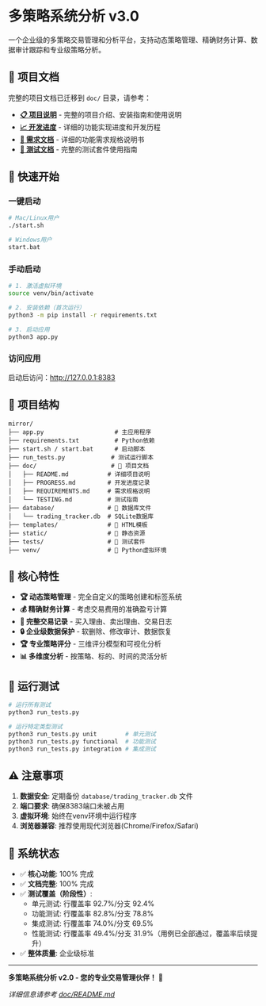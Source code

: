 # 多策略系统分析 v3.0

一个企业级的多策略交易管理和分析平台，支持动态策略管理、精确财务计算、数据审计跟踪和专业级策略分析。

## 📖 项目文档

完整的项目文档已迁移到 `doc/` 目录，请参考：

- **[📋 项目说明](doc/README.md)** - 完整的项目介绍、安装指南和使用说明
- **[📈 开发进度](doc/PROGRESS.md)** - 详细的功能实现进度和开发历程
- **[📝 需求文档](doc/REQUIREMENTS.md)** - 详细的功能需求规格说明书
- **[🧪 测试文档](doc/TESTING.md)** - 完整的测试套件使用指南

## 🚀 快速开始

### 一键启动

```bash
# Mac/Linux用户
./start.sh

# Windows用户
start.bat
```

### 手动启动

```bash
# 1. 激活虚拟环境
source venv/bin/activate

# 2. 安装依赖（首次运行）
python3 -m pip install -r requirements.txt

# 3. 启动应用
python3 app.py
```

### 访问应用

启动后访问：http://127.0.0.1:8383

## 📁 项目结构

```
mirror/
├── app.py                    # 主应用程序
├── requirements.txt          # Python依赖
├── start.sh / start.bat      # 启动脚本
├── run_tests.py             # 测试运行脚本
├── doc/                     # 📖 项目文档
│   ├── README.md           # 详细项目说明
│   ├── PROGRESS.md         # 开发进度记录
│   ├── REQUIREMENTS.md     # 需求规格说明
│   └── TESTING.md          # 测试指南
├── database/               # 💾 数据库文件
│   └── trading_tracker.db  # SQLite数据库
├── templates/              # 🎨 HTML模板
├── static/                 # 🎯 静态资源
├── tests/                  # 🧪 测试套件
├── venv/                   # 🐍 Python虚拟环境
```

## 🎯 核心特性

- **🏆 动态策略管理** - 完全自定义的策略创建和标签系统
- **💰 精确财务计算** - 考虑交易费用的准确盈亏计算
- **📝 完整交易记录** - 买入理由、卖出理由、交易日志
- **🔒 企业级数据保护** - 软删除、修改审计、数据恢复
- **🏆 专业策略评分** - 三维评分模型和可视化分析
- **📊 多维度分析** - 按策略、标的、时间的灵活分析

## 🧪 运行测试

```bash
# 运行所有测试
python3 run_tests.py

# 运行特定类型测试
python3 run_tests.py unit        # 单元测试
python3 run_tests.py functional  # 功能测试
python3 run_tests.py integration # 集成测试
```

## ⚠️ 注意事项

1. **数据安全**: 定期备份 `database/trading_tracker.db` 文件
2. **端口要求**: 确保8383端口未被占用
3. **虚拟环境**: 始终在venv环境中运行程序
4. **浏览器兼容**: 推荐使用现代浏览器(Chrome/Firefox/Safari)

## 🎉 系统状态

- ✅ **核心功能**: 100% 完成
- ✅ **文档完整**: 100% 完成
- ✅ **测试覆盖（阶段性）**:
  - 单元测试: 行覆盖率 92.7%/分支 92.4%
  - 功能测试: 行覆盖率 82.8%/分支 78.8%
  - 集成测试: 行覆盖率 74.0%/分支 69.5%
  - 性能测试: 行覆盖率 49.4%/分支 31.9%（用例已全部通过，覆盖率后续提升）
- ✅ **整体质量**: 企业级标准

---

**多策略系统分析 v2.0 - 您的专业交易管理伙伴！** 🚀

*详细信息请参考 [doc/README.md](doc/README.md)*